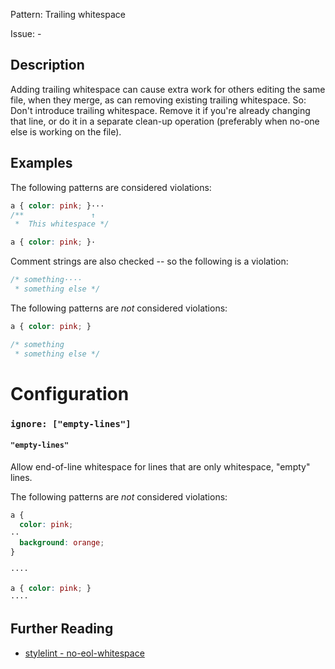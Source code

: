 Pattern: Trailing whitespace

Issue: -

## Description

Adding trailing whitespace can cause extra work for others editing the same file, when they merge, as can removing existing trailing whitespace. So: Don't introduce trailing whitespace. Remove it if you're already changing that line, or do it in a separate clean-up operation (preferably when no-one else is working on the file).

## Examples

The following patterns are considered violations:

```css
a { color: pink; }···
/**               ↑
 *  This whitespace */
```

```css
a { color: pink; }·
```

Comment strings are also checked -- so the following is a violation:

```css
/* something····
 * something else */
```

The following patterns are *not* considered violations:

```css
a { color: pink; }
```

```css
/* something
 * something else */
```

# Configuration

### `ignore: ["empty-lines"]`

#### `"empty-lines"`

Allow end-of-line whitespace for lines that are only whitespace, "empty" lines.

The following patterns are *not* considered violations:

```css
a {
  color: pink;
··
  background: orange;
}
```

```css
····
```

```css
a { color: pink; }
····
```

## Further Reading

* [stylelint - no-eol-whitespace](https://stylelint.io/user-guide/rules/no-eol-whitespace)